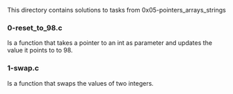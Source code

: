 This directory contains solutions to tasks from 0x05-pointers_arrays_strings

### 0-reset_to_98.c
Is a function that takes a pointer to an int as parameter and updates the value it points to to 98.

### 1-swap.c
Is a function that swaps the values of two integers.
